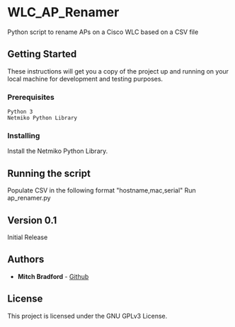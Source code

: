 # WLC_AP_Renamer

Python script to rename APs on a Cisco WLC based on a CSV file

## Getting Started

These instructions will get you a copy of the project up and running on your local machine for development and testing purposes.

### Prerequisites

```
Python 3
Netmiko Python Library
```

### Installing

Install the Netmiko Python Library.

## Running the script

Populate CSV in the following format "hostname,mac,serial"
Run ap_renamer.py

## Version 0.1
Initial Release

## Authors

* **Mitch Bradford** - [Github](https://github.com/mitchbradford)

## License

This project is licensed under the GNU GPLv3 License.
